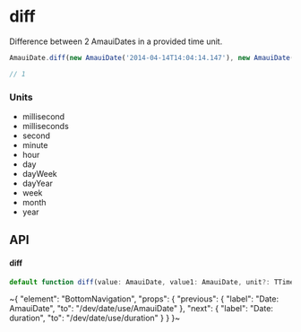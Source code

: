 
# diff

Difference between 2 AmauiDates in a provided time unit.

```ts
AmauiDate.diff(new AmauiDate('2014-04-14T14:04:14.147'), new AmauiDate('04/13/2014 14:04:14'), 'day');

// 1
```

### Units

- millisecond
- milliseconds
- second
- minute
- hour
- day
- dayWeek
- dayYear
- week
- month
- year

## API

#### diff

```ts
default function diff(value: AmauiDate, value1: AmauiDate, unit?: TTimeUnits): number;
```


~{
  "element": "BottomNavigation",
  "props": {
    "previous": {
      "label": "Date: AmauiDate",
      "to": "/dev/date/use/AmauiDate"
    },
    "next": {
      "label": "Date: duration",
      "to": "/dev/date/use/duration"
    }
  }
}~
